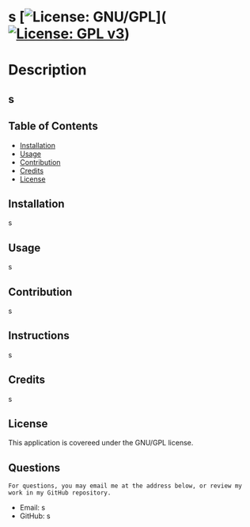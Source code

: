 
  # s  [![License: GNU/GPL](https://img.shields.io/badge/License-GNU/GPL-yellow.svg)]([![License: GPL v3](https://img.shields.io/badge/License-GPLv3-blue.svg)](https://www.gnu.org/licenses/gpl-3.0))

  # Description
  ## s

  ## Table of Contents
  * [Installation](#installation)
  * [Usage](#usage)
  * [Contribution](#contribution)
  * [Credits](#credits)
  * [License](#license)
  
  ## Installation
  s

  ## Usage
  s

  ## Contribution
  s

  ## Instructions
  s

  ## Credits
  s

  ## License
  This application is covereed under the GNU/GPL license.

  ## Questions
    For questions, you may email me at the address below, or review my work in my GitHub repository.
  * Email: s
  * GitHub: s
